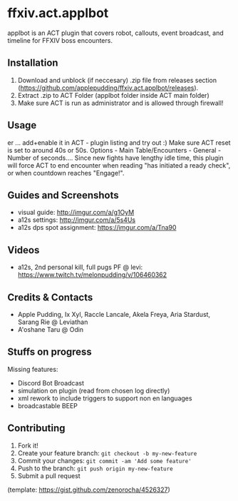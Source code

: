 # ffxiv.act.applbot
applbot is an ACT plugin that covers robot, callouts, event broadcast, and timeline for FFXIV boss encounters.

## Installation
1. Download and unblock (if neccesary) .zip file from releases section (https://github.com/applepudding/ffxiv.act.applbot/releases).
2. Extract .zip to ACT Folder (applbot folder inside ACT main folder)
3. Make sure ACT is run as administrator and is allowed through firewall!

## Usage
er ... add+enable it in ACT - plugin listing and try out :) 
Make sure ACT reset is set to around 40s or 50s. Options - Main Table/Encounters - General - Number of seconds....
Since new fights have lengthy idle time, this plugin will force ACT to end encounter when reading "has initiated a ready check", or when countdown reaches "Engage!".

## Guides and Screenshots
- visual guide: http://imgur.com/a/g1OyM
- a12s settings: http://imgur.com/a/5s4Us
- a12s dps spot assignment: https://imgur.com/a/Tna90

## Videos
- a12s, 2nd personal kill, full pugs PF @ levi: https://www.twitch.tv/melonpudding/v/106460362

## Credits & Contacts
- Apple Pudding, Ix Xyl, Raccle Lancale, Akela Freya, Aria Stardust, Sarang Rie @ Leviathan
- A'oshane Taru @ Odin

## Stuffs on progress

Missing features:
- Discord Bot Broadcast
- simulation on plugin (read from chosen log directly)
- xml rework to include triggers to support non en languages
- broadcastable BEEP

## Contributing 
1. Fork it!
2. Create your feature branch: `git checkout -b my-new-feature`
3. Commit your changes: `git commit -am 'Add some feature'`
4. Push to the branch: `git push origin my-new-feature`
5. Submit a pull request

(template: https://gist.github.com/zenorocha/4526327)
